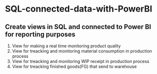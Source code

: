 # SQL-connected-data-with-PowerBI
## Create views in SQL and connected to Power BI for reporting purposes
1) View for making a real time monitoring product quality 
2) View for treacking and monitoring material consumption in production process
3) View for treacking and monitoring WIP receipt in production process
4) View for treacking finished goods(FG) that send to warehouse
